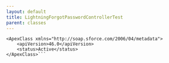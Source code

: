 ```yaml
---
layout: default
title: LightningForgotPasswordControllerTest
parent: classes
---
```


```<?xml version="1.0" encoding="UTF-8"?>
<ApexClass xmlns="http://soap.sforce.com/2006/04/metadata">
    <apiVersion>46.0</apiVersion>
    <status>Active</status>
</ApexClass>```
